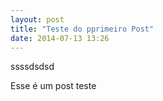 ```yaml
---
layout: post
title: "Teste do pprimeiro Post"
date: 2014-07-13 13:26
---
```


ssssdsdsd

Esse é um post teste